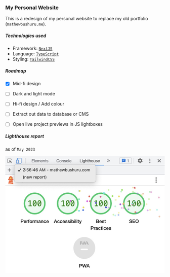 ### My Personal Website

This is a redesign of my personal website to replace my old portfolio  (`mathewbushuru.me`).

##### Technologies used

- Framework: [`NextJS` ](https://nextjs.org/)
- Language: [`TypeScript`](https://www.typescriptlang.org/) 
- Styling: [`TailwindCSS`](https://tailwindcss.com/)

#####  Roadmap

- [x] Mid-fi design
- [ ] Dark and light mode 
- [ ] Hi-fi design / Add colour 
- [ ] Extract out data to database or CMS
- [ ] Open live project previews in JS lightboxes


##### Lighthouse report

as of `May 2023`

![lighthouse report](./public/lighthouse.jpg)